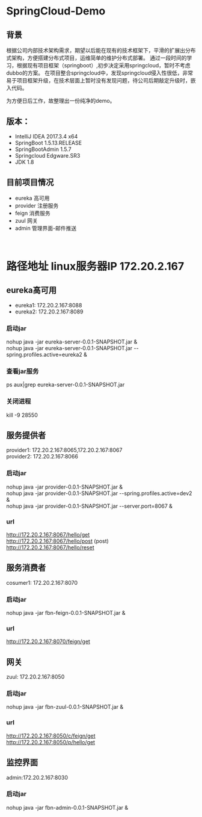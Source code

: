 # SpringCloud-Demo

## 背景
根据公司内部技术架构需求，期望以后能在现有的技术框架下，平滑的扩展出分布式架构，方便搭建分布式项目，运维简单的维护分布式部署。
通过一段时间的学习，根据现有项目框架（springboot）,初步决定采用springcloud，暂时不考虑dubbo的方案。
在项目整合springcloud中，发现springcloud侵入性很低，非常易于项目框架升级，在技术层面上暂时没有发现问题，待公司后期敲定升级时，嵌入代码。

为方便日后工作，故整理出一份纯净的demo。
 
## 版本：
* IntelliJ IDEA 2017.3.4 x64
* SpringBoot  1.5.13.RELEASE
* SpringBootAdmin  1.5.7
* Springcloud  Edgware.SR3
* JDK 1.8

## 目前项目情况
* eureka 高可用
* provider 注册服务
* feign 消费服务
* zuul 网关
* admin 管理界面-邮件推送

<br />

# 路径地址 linux服务器IP 172.20.2.167
 
## eureka高可用
* eureka1:  172.20.2.167:8088
* eureka2:  172.20.2.167:8089

### 启动jar
nohup java -jar eureka-server-0.0.1-SNAPSHOT.jar & <br />
nohup java -jar eureka-server-0.0.1-SNAPSHOT.jar --spring.profiles.active=eureka2 &

### 查看jar服务
ps aux|grep eureka-server-0.0.1-SNAPSHOT.jar

### 关闭进程
kill -9 28550


## 服务提供者
provider1:  172.20.2.167:8065,172.20.2.167:8067<br />
provider2:  172.20.2.167:8066<br />

### 启动jar
nohup java -jar provider-0.0.1-SNAPSHOT.jar & <br />
nohup java -jar provider-0.0.1-SNAPSHOT.jar --spring.profiles.active=dev2 & <br />
nohup java -jar provider-0.0.1-SNAPSHOT.jar --server.port=8067 & <br />

### url
http://172.20.2.167:8067/hello/get<br />
http://172.20.2.167:8067/hello/post (post)<br />
http://172.20.2.167:8067/hello/reset<br />

## 服务消费者
cosumer1: 172.20.2.167:8070<br />

### 启动jar
nohup java -jar fbn-feign-0.0.1-SNAPSHOT.jar &<br />

### url
http://172.20.2.167:8070/feign/get<br />

## 网关
zuul: 172.20.2.167:8050<br />

### 启动jar
nohup java -jar fbn-zuul-0.0.1-SNAPSHOT.jar &<br />

### url 
http://172.20.2.167:8050/c/feign/get<br />
http://172.20.2.167:8050/p/hello/get<br />

## 监控界面
admin:172.20.2.167:8030<br />
### 启动jar
nohup java -jar fbn-admin-0.0.1-SNAPSHOT.jar &<br />
